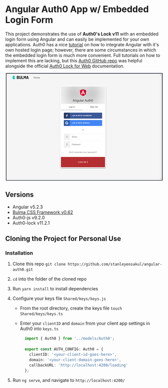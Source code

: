 # Angular Auth0 App w/ Embedded Login Form
This project demonstrates the use of **Auth0's Lock v11** with an embedded login form using Angular and can easily be implemented for your own applications.  Auth0 has a nice [tutorial](https://auth0.com/docs/quickstart/spa/angular2/01-login) on how to integrate Angular with it's own hosted login page; however, there are some circumstances in which the embedded login form is much more convenient.  Full tutorials on how to implement this are lacking, but this [Auth0 GitHub repo](https://github.com/auth0-samples/auth0-angular-samples/tree/embedded-login/01-Embedded-Login) was helpful alongside the official [Auth0 Lock for Web](https://auth0.com/docs/libraries/lock/v11) documentation.

<p align="center">
    <img width="500" height="342" src="./src/assets/images/homepage.png"><br>
</p>

## Versions
* Angular v5.2.3
* [Bulma CSS Framework v0.62](https://bulma.io/)
* Auth0-js v9.2.0
* Auth0-lock v11.2.1

## Cloning the Project for Personal Use
### Installation
1. Clone this repo `git clone https://github.com/stanleyeosakul/angular-auth0.git`
1. `cd` into the folder of the cloned repo
1. Run `yarn install` to install dependencies
1. Configure your keys file `Shared/keys/keys.js`
    * From the root directory, create the keys file `touch Shared/keys/keys.ts`
    * Enter your `clientID` and `domain` from your client app settings in Auth0 into `keys.ts`

        ```typescript
          import { Auth0 } from '../models/Auth0';

          export const AUTH_CONFIG: Auth0 = {
            clientID: '<your-client-id-goes-here>',
            domain: '<your-client-domain-goes-here>',
            callbackURL: 'http://localhost:4200/loading'
          };
        ```

1. Run `ng serve`, and navigate to `http://localhost:4200/`
